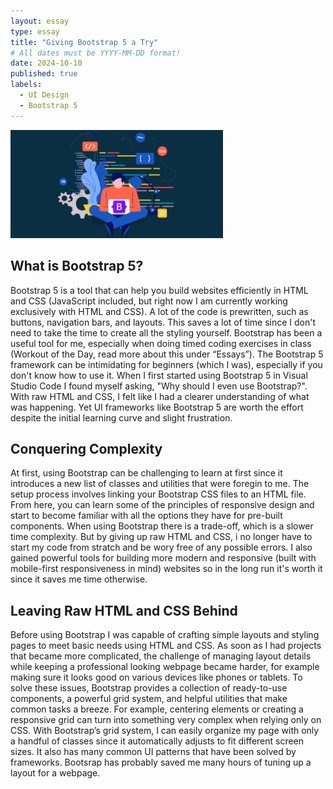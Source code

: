 ```yaml
---
layout: essay
type: essay
title: "Giving Bootstrap 5 a Try"
# All dates must be YYYY-MM-DD format!
date: 2024-10-10
published: true
labels:
  - UI Design
  - Bootstrap 5
---
```


<img width="340px" class="rounded float-start pe-4" src="../img/images.png">

## What is Bootstrap 5?

Bootstrap 5 is a tool that can help you build websites efficiently in HTML and CSS (JavaScript included, but right now I am currently working exclusively with HTML and CSS). A lot of the code is prewritten, such as buttons, navigation bars, and layouts. This saves a lot of time since I don't need to take the time to create all the styling yourself. Bootstrap has been a useful tool for me, especially when doing timed coding exercises in class (Workout of the Day, read more about this under “Essays”).
The Bootstrap 5 framework can be intimidating for beginners (which I was), especially if you don't know how to use it. When I first started using Bootstrap 5 in Visual Studio Code I found myself asking, "Why should I even use Bootstrap?". With raw HTML and CSS, I felt like I had a clearer understanding of what was happening. Yet UI frameworks like Bootstrap 5 are worth the effort despite the initial learning curve and slight frustration. 

## Conquering Complexity 

At first, using Bootstrap can be challenging to learn at first since it introduces a new list of classes and utilities that were foregin to me. The setup process involves linking your Bootstrap CSS files to an HTML file. From here, you can learn some of the principles of responsive design and start to become familiar with all the options they have for pre-built components. 
When using Bootstrap there is a trade-off, which is a slower time complexity. But by giving up raw HTML and CSS, i no longer have to start my code from stratch and be wory free of any possible errors. I also gained powerful tools for building more modern and responsive (built with mobile-first responsiveness in mind) websites so in the long run it's worth it since it saves me time otherwise.


## Leaving Raw HTML and CSS Behind

Before using Bootstrap I was capable of crafting simple layouts and styling pages to meet basic needs using HTML and CSS. As soon as I had projects that became more complicated, the challenge of managing layout details while keeping a professional looking webpage became harder, for example making sure it looks good on various devices like phones or tablets. To solve these issues, Bootstrap provides a collection of ready-to-use components, a powerful grid system, and helpful utilities that make common tasks a breeze. 
For example, centering elements or creating a responsive grid can turn into something very complex when relying only on CSS. With Bootstrap’s grid system, I can easily organize my page with only a handful of classes since it automatically adjusts to fit different screen sizes. It also has many common UI patterns that have been solved by frameworks. Bootsrap has probably saved me many hours of tuning up a layout for a webpage. 
